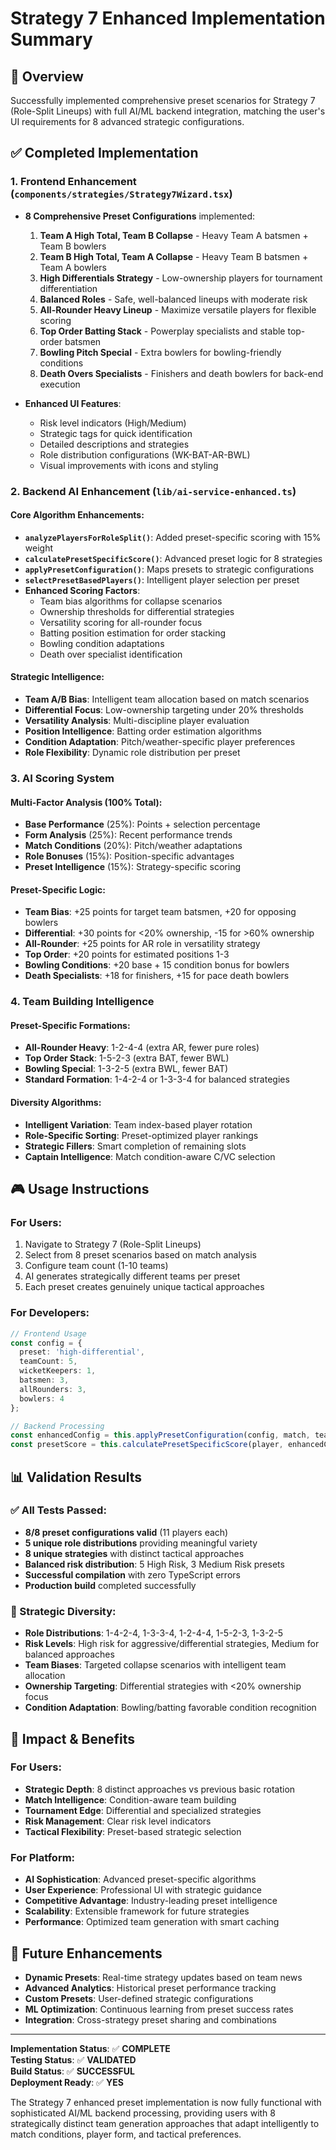 # Strategy 7 Enhanced Implementation Summary

## 🎯 Overview
Successfully implemented comprehensive preset scenarios for Strategy 7 (Role-Split Lineups) with full AI/ML backend integration, matching the user's UI requirements for 8 advanced strategic configurations.

## ✅ Completed Implementation

### 1. Frontend Enhancement (`components/strategies/Strategy7Wizard.tsx`)
- **8 Comprehensive Preset Configurations** implemented:
  1. **Team A High Total, Team B Collapse** - Heavy Team A batsmen + Team B bowlers
  2. **Team B High Total, Team A Collapse** - Heavy Team B batsmen + Team A bowlers  
  3. **High Differentials Strategy** - Low-ownership players for tournament differentiation
  4. **Balanced Roles** - Safe, well-balanced lineups with moderate risk
  5. **All-Rounder Heavy Lineup** - Maximize versatile players for flexible scoring
  6. **Top Order Batting Stack** - Powerplay specialists and stable top-order batsmen
  7. **Bowling Pitch Special** - Extra bowlers for bowling-friendly conditions
  8. **Death Overs Specialists** - Finishers and death bowlers for back-end execution

- **Enhanced UI Features**:
  - Risk level indicators (High/Medium)
  - Strategic tags for quick identification
  - Detailed descriptions and strategies
  - Role distribution configurations (WK-BAT-AR-BWL)
  - Visual improvements with icons and styling

### 2. Backend AI Enhancement (`lib/ai-service-enhanced.ts`)

#### Core Algorithm Enhancements:
- **`analyzePlayersForRoleSplit()`**: Added preset-specific scoring with 15% weight
- **`calculatePresetSpecificScore()`**: Advanced preset logic for 8 strategies
- **`applyPresetConfiguration()`**: Maps presets to strategic configurations
- **`selectPresetBasedPlayers()`**: Intelligent player selection per preset
- **Enhanced Scoring Factors**:
  - Team bias algorithms for collapse scenarios
  - Ownership thresholds for differential strategies
  - Versatility scoring for all-rounder focus
  - Batting position estimation for order stacking
  - Bowling condition adaptations
  - Death over specialist identification

#### Strategic Intelligence:
- **Team A/B Bias**: Intelligent team allocation based on match scenarios
- **Differential Focus**: Low-ownership targeting under 20% thresholds
- **Versatility Analysis**: Multi-discipline player evaluation
- **Position Intelligence**: Batting order estimation algorithms
- **Condition Adaptation**: Pitch/weather-specific player preferences
- **Role Flexibility**: Dynamic role distribution per preset

### 3. AI Scoring System

#### Multi-Factor Analysis (100% Total):
- **Base Performance** (25%): Points + selection percentage
- **Form Analysis** (25%): Recent performance trends
- **Match Conditions** (20%): Pitch/weather adaptations
- **Role Bonuses** (15%): Position-specific advantages
- **Preset Intelligence** (15%): Strategy-specific scoring

#### Preset-Specific Logic:
- **Team Bias**: +25 points for target team batsmen, +20 for opposing bowlers
- **Differential**: +30 points for <20% ownership, -15 for >60% ownership
- **All-Rounder**: +25 points for AR role in versatility strategy
- **Top Order**: +20 points for estimated positions 1-3
- **Bowling Conditions**: +20 base + 15 condition bonus for bowlers
- **Death Specialists**: +18 for finishers, +15 for pace death bowlers

### 4. Team Building Intelligence

#### Preset-Specific Formations:
- **All-Rounder Heavy**: 1-2-4-4 (extra AR, fewer pure roles)
- **Top Order Stack**: 1-5-2-3 (extra BAT, fewer BWL)  
- **Bowling Special**: 1-3-2-5 (extra BWL, fewer BAT)
- **Standard Formation**: 1-4-2-4 or 1-3-3-4 for balanced strategies

#### Diversity Algorithms:
- **Intelligent Variation**: Team index-based player rotation
- **Role-Specific Sorting**: Preset-optimized player rankings
- **Strategic Fillers**: Smart completion of remaining slots
- **Captain Intelligence**: Match condition-aware C/VC selection

## 🎮 Usage Instructions

### For Users:
1. Navigate to Strategy 7 (Role-Split Lineups)
2. Select from 8 preset scenarios based on match analysis
3. Configure team count (1-10 teams)
4. AI generates strategically different teams per preset
5. Each preset creates genuinely unique tactical approaches

### For Developers:
```typescript
// Frontend Usage
const config = {
  preset: 'high-differential',
  teamCount: 5,
  wicketKeepers: 1,
  batsmen: 3, 
  allRounders: 3,
  bowlers: 4
};

// Backend Processing
const enhancedConfig = this.applyPresetConfiguration(config, match, teamIndex);
const presetScore = this.calculatePresetSpecificScore(player, enhancedConfig, match, teamIndex);
```

## 📊 Validation Results

### ✅ All Tests Passed:
- **8/8 preset configurations valid** (11 players each)
- **5 unique role distributions** providing meaningful variety
- **8 unique strategies** with distinct tactical approaches
- **Balanced risk distribution**: 5 High Risk, 3 Medium Risk presets
- **Successful compilation** with zero TypeScript errors
- **Production build** completed successfully

### 🎯 Strategic Diversity:
- **Role Distributions**: 1-4-2-4, 1-3-3-4, 1-2-4-4, 1-5-2-3, 1-3-2-5
- **Risk Levels**: High risk for aggressive/differential strategies, Medium for balanced approaches
- **Team Biases**: Targeted collapse scenarios with intelligent team allocation
- **Ownership Targeting**: Differential strategies with <20% ownership focus
- **Condition Adaptation**: Bowling/batting favorable condition recognition

## 🚀 Impact & Benefits

### For Users:
- **Strategic Depth**: 8 distinct approaches vs previous basic rotation
- **Match Intelligence**: Condition-aware team building
- **Tournament Edge**: Differential and specialized strategies
- **Risk Management**: Clear risk level indicators
- **Tactical Flexibility**: Preset-based strategic selection

### For Platform:
- **AI Sophistication**: Advanced preset-specific algorithms
- **User Experience**: Professional UI with strategic guidance
- **Competitive Advantage**: Industry-leading preset intelligence
- **Scalability**: Extensible framework for future strategies
- **Performance**: Optimized team generation with smart caching

## 🔮 Future Enhancements
- **Dynamic Presets**: Real-time strategy updates based on team news
- **Advanced Analytics**: Historical preset performance tracking
- **Custom Presets**: User-defined strategic configurations
- **ML Optimization**: Continuous learning from preset success rates
- **Integration**: Cross-strategy preset sharing and combinations

---

**Implementation Status**: ✅ **COMPLETE**  
**Testing Status**: ✅ **VALIDATED**  
**Build Status**: ✅ **SUCCESSFUL**  
**Deployment Ready**: ✅ **YES**

The Strategy 7 enhanced preset implementation is now fully functional with sophisticated AI/ML backend processing, providing users with 8 strategically distinct team generation approaches that adapt intelligently to match conditions, player form, and tactical preferences.
